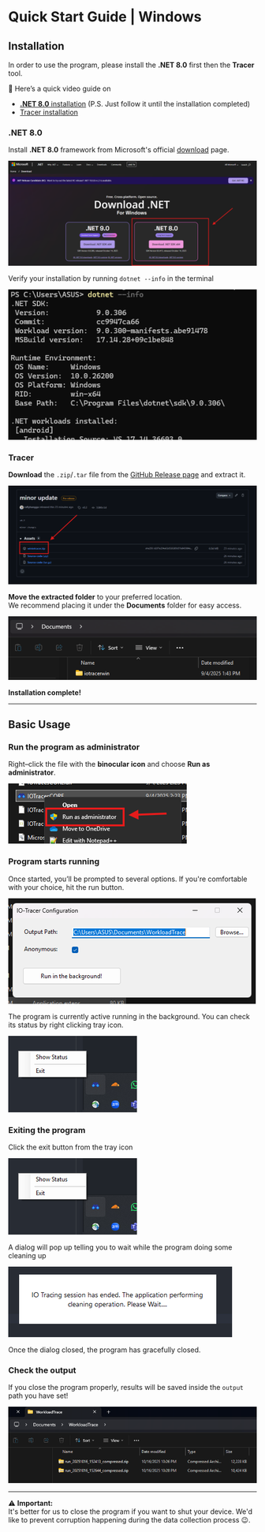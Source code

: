 # Quick Start Guide | Windows



## Installation

In order to use the program, please install the **.NET 8.0** first then the **Tracer** tool.

🎥 Here’s a quick video guide on

- [**.NET 8.0** installation](https://www.youtube.com/watch?v=AlM1odFIQ10) (P.S. Just follow it until the installation completed) 
- [Tracer installation](https://youtu.be/17Iba8GJqCA)


### .NET 8.0
Install **.NET 8.0** framework from Microsoft's official [download](https://dotnet.microsoft.com/en-us/download) page.

![Dotnet installation page](./img/dotnetdownload.png)

Verify your installation by running `dotnet --info` in the terminal

![Dotnet verification](./img/dotnetverif.png)


### Tracer
**Download** the `.zip`/`.tar` file from the [GitHub Release page](https://github.com/cacheMon/io-tracer-win/releases) and extract it.  

![Download from GitHub](./img/ghrelease.png)

**Move the extracted folder** to your preferred location.  
We recommend placing it under the **Documents** folder for easy access.  

![Move to Documents](./img/filedoc.png)

**Installation complete!**

---

## Basic Usage

### Run the program as administrator  
Right–click the file with the **binocular icon** and choose **Run as administrator**.  

![Run as Administrator](./img/runadmin.png)

### Program starts running 
Once started, you’ll be prompted to several options. If you're comfortable with your choice, hit the run button.

![Program Running](./img/programrun.png)

The program is currently active running in the background. You can check its status by right clicking tray icon.

![Tray Status](./img/trayicon.png)

### Exiting the program
Click the exit button from the tray icon

![Tray Status](./img/trayicon.png)

A dialog will pop up telling you to wait while the program doing some cleaning up

![dialog](./img/dialog.png)

Once the dialog closed, the program has gracefully closed.

### Check the output
If you close the program properly, results will be saved inside the `output` path you have set!

![Output Folder](./img/outputfolder.png)

---

⚠️ **Important:**  
It's better for us to close the program if you want to shut your device. We'd like to prevent corruption happening during the data collection process 😉.
